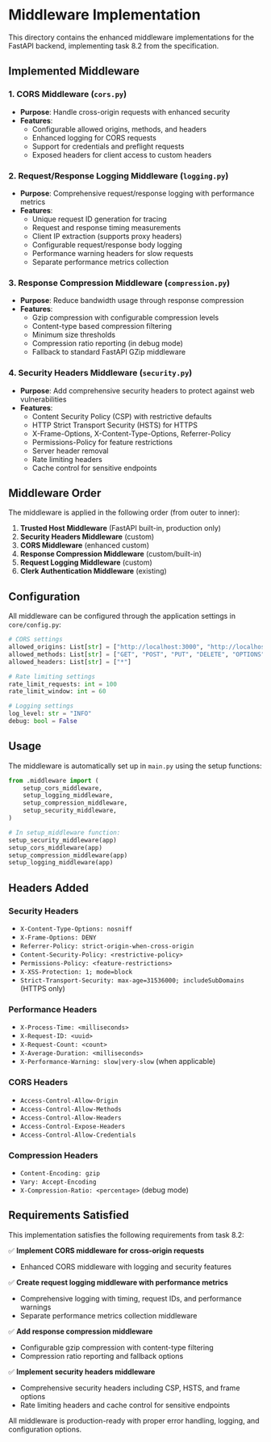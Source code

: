 # Middleware Implementation

This directory contains the enhanced middleware implementations for the FastAPI backend, implementing task 8.2 from the specification.

## Implemented Middleware

### 1. CORS Middleware (`cors.py`)
- **Purpose**: Handle cross-origin requests with enhanced security
- **Features**:
  - Configurable allowed origins, methods, and headers
  - Enhanced logging for CORS requests
  - Support for credentials and preflight requests
  - Exposed headers for client access to custom headers

### 2. Request/Response Logging Middleware (`logging.py`)
- **Purpose**: Comprehensive request/response logging with performance metrics
- **Features**:
  - Unique request ID generation for tracing
  - Request and response timing measurements
  - Client IP extraction (supports proxy headers)
  - Configurable request/response body logging
  - Performance warning headers for slow requests
  - Separate performance metrics collection

### 3. Response Compression Middleware (`compression.py`)
- **Purpose**: Reduce bandwidth usage through response compression
- **Features**:
  - Gzip compression with configurable compression levels
  - Content-type based compression filtering
  - Minimum size thresholds
  - Compression ratio reporting (in debug mode)
  - Fallback to standard FastAPI GZip middleware

### 4. Security Headers Middleware (`security.py`)
- **Purpose**: Add comprehensive security headers to protect against web vulnerabilities
- **Features**:
  - Content Security Policy (CSP) with restrictive defaults
  - HTTP Strict Transport Security (HSTS) for HTTPS
  - X-Frame-Options, X-Content-Type-Options, Referrer-Policy
  - Permissions-Policy for feature restrictions
  - Server header removal
  - Rate limiting headers
  - Cache control for sensitive endpoints

## Middleware Order

The middleware is applied in the following order (from outer to inner):

1. **Trusted Host Middleware** (FastAPI built-in, production only)
2. **Security Headers Middleware** (custom)
3. **CORS Middleware** (enhanced custom)
4. **Response Compression Middleware** (custom/built-in)
5. **Request Logging Middleware** (custom)
6. **Clerk Authentication Middleware** (existing)

## Configuration

All middleware can be configured through the application settings in `core/config.py`:

```python
# CORS settings
allowed_origins: List[str] = ["http://localhost:3000", "http://localhost:8080"]
allowed_methods: List[str] = ["GET", "POST", "PUT", "DELETE", "OPTIONS"]
allowed_headers: List[str] = ["*"]

# Rate limiting settings
rate_limit_requests: int = 100
rate_limit_window: int = 60

# Logging settings
log_level: str = "INFO"
debug: bool = False
```

## Usage

The middleware is automatically set up in `main.py` using the setup functions:

```python
from .middleware import (
    setup_cors_middleware,
    setup_logging_middleware,
    setup_compression_middleware,
    setup_security_middleware,
)

# In setup_middleware function:
setup_security_middleware(app)
setup_cors_middleware(app)
setup_compression_middleware(app)
setup_logging_middleware(app)
```

## Headers Added

### Security Headers
- `X-Content-Type-Options: nosniff`
- `X-Frame-Options: DENY`
- `Referrer-Policy: strict-origin-when-cross-origin`
- `Content-Security-Policy: <restrictive-policy>`
- `Permissions-Policy: <feature-restrictions>`
- `X-XSS-Protection: 1; mode=block`
- `Strict-Transport-Security: max-age=31536000; includeSubDomains` (HTTPS only)

### Performance Headers
- `X-Process-Time: <milliseconds>`
- `X-Request-ID: <uuid>`
- `X-Request-Count: <count>`
- `X-Average-Duration: <milliseconds>`
- `X-Performance-Warning: slow|very-slow` (when applicable)

### CORS Headers
- `Access-Control-Allow-Origin`
- `Access-Control-Allow-Methods`
- `Access-Control-Allow-Headers`
- `Access-Control-Expose-Headers`
- `Access-Control-Allow-Credentials`

### Compression Headers
- `Content-Encoding: gzip`
- `Vary: Accept-Encoding`
- `X-Compression-Ratio: <percentage>` (debug mode)

## Requirements Satisfied

This implementation satisfies the following requirements from task 8.2:

✅ **Implement CORS middleware for cross-origin requests**
- Enhanced CORS middleware with logging and security features

✅ **Create request logging middleware with performance metrics**
- Comprehensive logging with timing, request IDs, and performance warnings
- Separate performance metrics collection middleware

✅ **Add response compression middleware**
- Configurable gzip compression with content-type filtering
- Compression ratio reporting and fallback options

✅ **Implement security headers middleware**
- Comprehensive security headers including CSP, HSTS, and frame options
- Rate limiting headers and cache control for sensitive endpoints

All middleware is production-ready with proper error handling, logging, and configuration options.